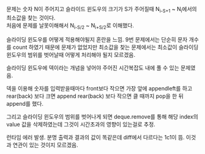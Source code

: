 문제는 숫자 N이 주어지고 슬라이드 윈도우의 크기가 S가 주어질때 N<sub>i-S+1</sub> ~ N<sub>i</sub>에서의 최소값을 찾는 것이다.  
처음에 문제를 날못이해해서 N<sub>i-S/2</sub> ~ N<sub>i+S/2</sub>로 이해했다.

슬라이딩 윈도우를 어떻게 적용해야될지 혼란을 느낌.
9번 문제에서는 단순히 문자 개수를 count 하였기 때문에 문제가 없었지만
최소값을 찾는 문제에서는 최소값이 슬라이딩 윈도우의 범위를 벗어날때 어떻게 처리해야 될지 모르겠음.

슬라이딩 윈도우에 덱이라는 개념을 넣어야 주어진 시간복잡도 내에 풀 수 있는 문제였음.

덱을 이용해 숫자를 입력받을때마다 front보다 작으면 가장 앞에 appendleft를 하고
rear(back) 보다 크면 append rear(back) 보다 작으면 클 때까지 pop을 한 뒤 append를 했다.

그리고 슬라이딩 윈도우의 범위를 벗어나게 되면 deque.remove를 통해 해당 index의 value 값을 삭제하였는데
그것이 시간초과의 영향이 있는걸로 추정.

런타임 에러 발생. 분명 출력과 결과의 값이 똑같은데 diff에서 다르다는 1c1이 뜸.
이것과 연관이 있는 것이지 모르겠음.
